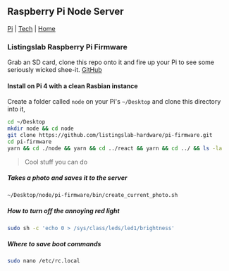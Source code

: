 ## Raspberry Pi Node Server

[Pi](./) | [Tech](../) | [Home](../../..)

### Listingslab Raspberry Pi Firmware

Grab an SD card, clone this repo onto it and fire up your Pi
to see some seriously wicked shee-it. [GitHub](https://github.com/listingslab-hardware/pi-firmware)

#### Install on Pi 4 with a clean Rasbian instance

Create a folder called `node` on your Pi's `~/Desktop` and clone this directory into it,

```bash
cd ~/Desktop
mkdir node && cd node
git clone https://github.com/listingslab-hardware/pi-firmware.git
cd pi-firmware
yarn && cd ./node && yarn && cd ../react && yarn && cd ../ && ls -la
```

> Cool stuff you can do

##### Takes a photo and saves it to the server

```bash
~/Desktop/node/pi-firmware/bin/create_current_photo.sh
```

##### How to turn off the annoying red light

```bash
sudo sh -c 'echo 0 > /sys/class/leds/led1/brightness'
```

##### Where to save boot commands

```bash
sudo nano /etc/rc.local
```
